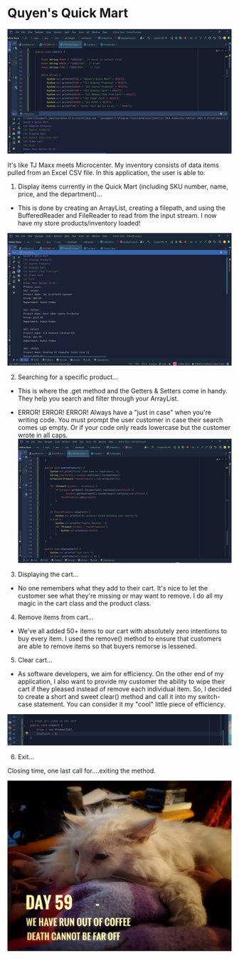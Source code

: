 # Quyen's Quick Mart

![Image](images/ooohcoloredmenu.png "Display home screen and cool code!")


It's like TJ Maxx meets Microcenter. My inventory consists of data items pulled from an Excel CSV file. In this application, the user is able to:

1. Display items currently in the Quick Mart (including SKU number, name, price, and the department)...

* This is done by creating an ArrayList, creating a filepath, and using the BufferedReader and FileReader to read from the input stream. I now have my store products/inventory loaded!

![Image](images/inventory.png "Product List")

2. Searching for a specific product...

* This is where the .get method and the Getters & Setters come in handy. They help you search and filter through your ArrayList.

* ERROR! ERROR! ERROR!
Always have a "just in case" when you're writing code. You must prompt the user customer in case their search comes up empty. Or if your code only reads lowercase but the customer wrote in all caps.
![Image](images/errorsandsuch.png "Error Example")

3. Displaying the cart...

* No one remembers what they add to their cart. It's nice to let the customer see what they're missing or may want to remove. I do all my magic in the cart class and the product class.

4. Remove items from cart...

* We've all added 50+ items to our cart with absolutely zero intentions to buy every item. I used the remove() method to ensure that customers are able to remove items so that buyers remorse is lessened.

5. Clear cart...

* As software developers, we aim for efficiency. On the other end of my application, I also want to provide my customer the ability to wipe their cart if they pleased instead of remove each individual item. So, I decided to create a short and sweet clear() method and call it into my switch-case statement. You can consider it my "cool" little piece of efficiency.

![Image](images/clear.png "clear method")

6. Exit...

Closing time, one last call for....exiting the method.

![Image](images/Image20241010145343.png "Bai-Bai")



